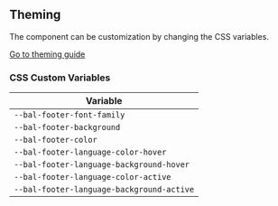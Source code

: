 ## Theming

The component can be customization by changing the CSS variables.

<a class="sb-unstyled button is-primary" href="../?path=/docs/development-theming--page">Go to theming guide</a>

<!-- START: human documentation -->



<!-- END: human documentation -->

### CSS Custom Variables​

| Variable                                  |
| ----------------------------------------- |
| `--bal-footer-font-family`                |
| `--bal-footer-background`                 |
| `--bal-footer-color`                      |
| `--bal-footer-language-color-hover`       |
| `--bal-footer-language-background-hover`  |
| `--bal-footer-language-color-active`      |
| `--bal-footer-language-background-active` |
